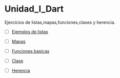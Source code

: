 # Unidad_I_Dart
Ejercicios de listas,mapas,funciones,clases y herencia.
-[ ] [Ejemplos de listas](https://dartpad.dartlang.org/0798eb250a56146b0c28753272bd978e)
-[ ] [Mapas](https://dartpad.dartlang.org/18fa1e93212e653a75a15eb0fa4c081f)           
-[ ] [Funciones basicas](https://dartpad.dartlang.org/a50ddeb588a27005f028f443cfcdc9af)
-[ ] [Clase](https://dartpad.dartlang.org/3224a3f8282546d6fe3345ec537d656e)
-[ ] [Herencia](https://dartpad.dartlang.org/b81d6e84f34814ba7db96a8294ad941e)





















